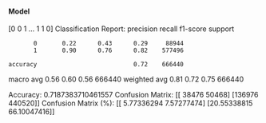 #### Model
[0 0 1 ... 1 1 0]
Classification Report:
              precision    recall  f1-score   support

           0       0.22      0.43      0.29     88944
           1       0.90      0.76      0.82    577496

    accuracy                           0.72    666440
   macro avg       0.56      0.60      0.56    666440
weighted avg       0.81      0.72      0.75    666440

Accuracy: 0.7187383710461557
Confusion Matrix:
[[ 38476  50468]
 [136976 440520]]
Confusion Matrix (%):
[[ 5.77336294  7.57277474]
 [20.55338815 66.10047416]]
